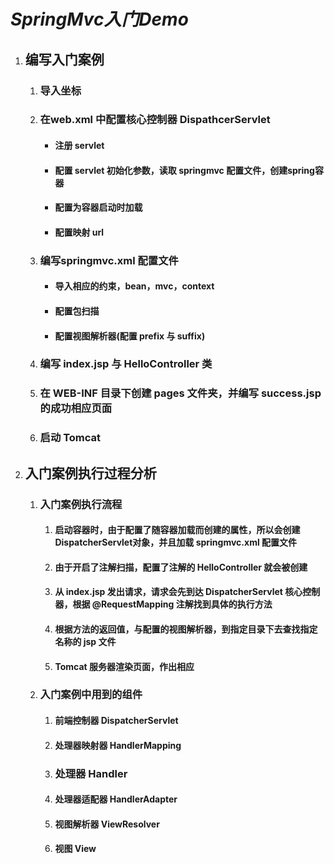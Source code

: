 # ***SpringMvc入门Demo***

1. ## 编写入门案例

   1. ### 导入坐标

   2. ### 在web.xml 中配置核心控制器 DispathcerServlet

      + #### 注册 servlet

      + #### 配置 servlet 初始化参数，读取 springmvc 配置文件，创建spring容器

      + #### 配置为容器启动时加载

      + #### 配置映射 url

   3. ### 编写springmvc.xml 配置文件

      + #### 导入相应的约束，bean，mvc，context

      + #### 配置包扫描

      + #### 配置视图解析器(配置 prefix 与 suffix)

   4. ### 编写 index.jsp 与 HelloController 类

   5. ### 在 WEB-INF 目录下创建 pages 文件夹，并编写 success.jsp 的成功相应页面

   6. ### 启动 Tomcat

2. ## 入门案例执行过程分析

   1. ### 入门案例执行流程

      1. #### 启动容器时，由于配置了随容器加载而创建的属性，所以会创建 DispatcherServlet对象，并且加载 springmvc.xml 配置文件

      2. #### 由于开启了注解扫描，配置了注解的 HelloController 就会被创建

      3. #### 从 index.jsp 发出请求，请求会先到达 DispatcherServlet 核心控制器，根据 @RequestMapping 注解找到具体的执行方法

      4. #### 根据方法的返回值，与配置的视图解析器，到指定目录下去查找指定名称的 jsp 文件

      5. #### Tomcat 服务器渲染页面，作出相应

   2. ### 入门案例中用到的组件

      1. #### 前端控制器 DispatcherServlet

      2. #### 处理器映射器 HandlerMapping

      3. ### 处理器 Handler

      4. #### 处理器适配器 HandlerAdapter

      5. #### 视图解析器 ViewResolver

      6. #### 视图 View

         

